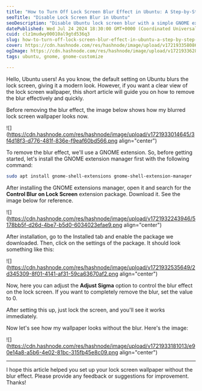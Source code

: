 ```yaml
---
title: "How to Turn Off Lock Screen Blur Effect in Ubuntu: A Step-by-Step Guide"
seoTitle: "Disable Lock Screen Blur in Ubuntu"
seoDescription: "Disable Ubuntu lock screen blur with a simple GNOME extension setup. Follow our easy step-by-step guide"
datePublished: Wed Jul 24 2024 18:30:00 GMT+0000 (Coordinated Universal Time)
cuid: clz1mudwy00010al9gtd536q3
slug: how-to-turn-off-lock-screen-blur-effect-in-ubuntu-a-step-by-step-guide
cover: https://cdn.hashnode.com/res/hashnode/image/upload/v1721933580868/24fa7f42-d472-4d40-9018-8fdaa1b1c520.png
ogImage: https://cdn.hashnode.com/res/hashnode/image/upload/v1721933628509/a33527d0-7d2f-4b04-8fed-55438003cb36.png
tags: ubuntu, gnome, gnome-customize

---
```


Hello, Ubuntu users! As you know, the default setting on Ubuntu blurs the lock screen, giving it a modern look. However, if you want a clear view of the lock screen wallpaper, this short article will guide you on how to remove the blur effectively and quickly.

Before removing the blur effect, the image below shows how my blurred lock screen wallpaper looks now.

![](https://cdn.hashnode.com/res/hashnode/image/upload/v1721933014645/3f4d18f3-d776-481f-836e-f9eaf60bd566.png align="center")

To remove the blur effect, we'll use a GNOME extension. So, before getting started, let's install the GNOME extension manager first with the following command:

```bash
sudo apt install gnome-shell-extensions gnome-shell-extension-manager
```

After installing the GNOME extensions manager, open it and search for the **Control Blur on Lock Screen** extension package. Download it. See the image below for reference.

![](https://cdn.hashnode.com/res/hashnode/image/upload/v1721932243946/5178bb5f-d26d-4be7-b5d0-6034023efae9.png align="center")

After installation, go to the Installed tab and enable the package we downloaded. Then, click on the settings of the package. It should look something like this:

![](https://cdn.hashnode.com/res/hashnode/image/upload/v1721932535649/2d345309-8f01-4141-af31-59ca63670af2.png align="center")

Now, here you can adjust the **Adjust Sigma** option to control the blur effect on the lock screen. If you want to completely remove the blur, set the value to 0.

After setting this up, just lock the screen, and you'll see it works immediately.

Now let's see how my wallpaper looks without the blur. Here's the image:

![](https://cdn.hashnode.com/res/hashnode/image/upload/v1721933181013/e90e14a8-a5b6-4e02-81bc-315fb45e8c09.png align="center")

---

I hope this article helped you set up your lock screen wallpaper without the blur effect. Please provide any feedback or suggestions for improvement. Thanks!